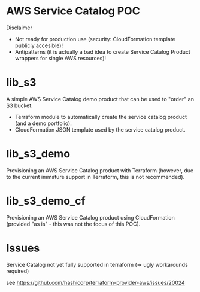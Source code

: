 # AWS Service Catalog POC

Disclaimer
- Not ready for production use (security: CloudFormation template publicly accesible)!
- Antipatterns (it is actually a bad idea to create Service Catalog Product wrappers for single AWS resources)!

# lib_s3

A simple AWS Service Catalog demo product that can be used to "order" an S3 bucket:
- Terraform module to automatically create the service catalog product (and a demo portfolio).
- CloudFormation JSON template used by the service catalog product.

# lib_s3_demo

Provisioning an AWS Service Catalog product with Terraform (however, due to the current immature support in Terraform, this is not recommended).

# lib_s3_demo_cf

Provisioning an AWS Service Catalog product using CloudFormation (provided "as is" - this was not the focus of this POC).

# Issues

Service Catalog not yet fully supported in terraform (=> ugly workarounds required)

see https://github.com/hashicorp/terraform-provider-aws/issues/20024 
